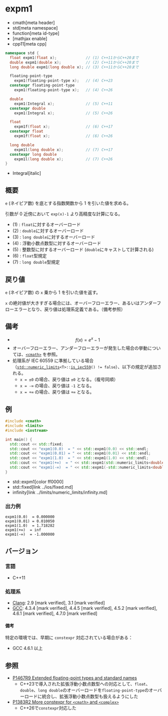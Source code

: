 # expm1
* cmath[meta header]
* std[meta namespace]
* function[meta id-type]
* [mathjax enable]
* cpp11[meta cpp]

```cpp
namespace std {
  float expm1(float x);             // (1) C++11からC++20まで
  double expm1(double x);           // (2) C++11からC++20まで
  long double expm1(long double x); // (3) C++11からC++20まで

  floating-point-type
    expm1(floating-point-type x);   // (4) C++23
  constexpr floating-point-type
    expm1(floating-point-type x);   // (4) C++26

  double
    expm1(Integral x);              // (5) C++11
  constexpr double
    expm1(Integral x);              // (5) C++26

  float
    expm1f(float x);                // (6) C++17
  constexpr float
    expm1f(float x);                // (6) C++26

  long double
    expm1l(long double x);          // (7) C++17
  constexpr long double
    expm1l(long double x);          // (7) C++26
}
```
* Integral[italic]

## 概要
`e` (ネイピア数) を底とする指数関数から 1 を引いた値を求める。

引数が 0 近傍において `exp(x)-1` より高精度な計算になる。

- (1) : `float`に対するオーバーロード
- (2) : `double`に対するオーバーロード
- (3) : `long double`に対するオーバーロード
- (4) : 浮動小数点数型に対するオーバーロード
- (5) : 整数型に対するオーバーロード (`double`にキャストして計算される)
- (6) : `float`型規定
- (7) : `long double`型規定


## 戻り値
`e` (ネイピア数) の `x` 乗から 1 を引いた値を返す。

`x` の絶対値が大きすぎる場合には、オーバーフローエラー、あるいはアンダーフローエラーとなり、戻り値は処理系定義である。（備考参照）


## 備考
- $$ f(x) = e^x - 1 $$
- オーバーフローエラー、アンダーフローエラーが発生した場合の挙動については、[`<cmath>`](../cmath.md) を参照。
- 処理系が IEC 60559 に準拠している場合（[`std::numeric_limits`](../limits/numeric_limits.md)`<T>::`[`is_iec559`](../limits/numeric_limits/is_iec559.md)`() != false`）、以下の規定が追加される。
    - `x = ±0` の場合、戻り値は `±0` となる。（複号同順）
    - `x = -∞` の場合、戻り値は `-1` となる。
    - `x = +∞` の場合、戻り値は `+∞` となる。


## 例
```cpp example
#include <cmath>
#include <limits>
#include <iostream>

int main() {
  std::cout << std::fixed;
  std::cout << "expm1(0.0)  = " << std::expm1(0.0) << std::endl;
  std::cout << "expm1(0.01) = " << std::expm1(0.01) << std::endl;
  std::cout << "expm1(1.0)  = " << std::expm1(1.0) << std::endl;
  std::cout << "expm1(+∞)  = " << std::expm1(std::numeric_limits<double>::infinity()) << std::endl;
  std::cout << "expm1(-∞)  = " << std::expm1(-std::numeric_limits<double>::infinity()) << std::endl;
}
```
* std::expm1[color ff0000]
* std::fixed[link ../ios/fixed.md]
* infinity[link ../limits/numeric_limits/infinity.md]

### 出力例
```
expm1(0.0)  = 0.000000
expm1(0.01) = 0.010050
expm1(1.0)  = 1.718282
expm1(+∞)  = inf
expm1(-∞)  = -1.000000
```

## バージョン
### 言語
- C++11

### 処理系
- [Clang](/implementation.md#clang): 2.9 [mark verified], 3.1 [mark verified]
- [GCC](/implementation.md#gcc): 4.3.4 [mark verified], 4.4.5 [mark verified], 4.5.2 [mark verified], 4.6.1 [mark verified], 4.7.0 [mark verified]

#### 備考
特定の環境では、早期に `constexpr` 対応されている場合がある：

- GCC 4.6.1 以上


## 参照
- [P1467R9 Extended floating-point types and standard names](https://www.open-std.org/jtc1/sc22/wg21/docs/papers/2022/p1467r9.html)
    - C++23で導入された拡張浮動小数点数型への対応として、`float`、`double`、`long double`のオーバーロードを`floating-point-type`のオーバーロードに統合し、拡張浮動小数点数型も扱えるようにした
- [P1383R2 More constexpr for `<cmath>` and `<complex>`](https://open-std.org/jtc1/sc22/wg21/docs/papers/2023/p1383r2.pdf)
    - C++26で`constexpr`対応した

